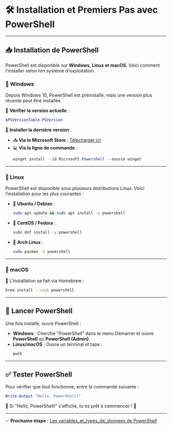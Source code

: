 # 🛠️ Installation et Premiers Pas avec PowerShell

---

## 📥 Installation de PowerShell
PowerShell est disponible sur **Windows, Linux et macOS**. Voici comment l'installer selon ton système d'exploitation.

### 🔹 Windows
Depuis Windows 10, PowerShell est préinstallé, mais une version plus récente peut être installée.

📝 **Vérifier la version actuelle** :
```powershell
$PSVersionTable.PSVersion
```

📌 **Installer la dernière version** :
- 📥 **Via le Microsoft Store** : [Télécharger ici](https://aka.ms/powershell)
- 💻 **Via la ligne de commande** :
  ```powershell
  winget install --id Microsoft.Powershell --source winget
  ```

---

### 🔹 Linux
PowerShell est disponible sous plusieurs distributions Linux. Voici l’installation pour les plus courantes :

- 🐧 **Ubuntu / Debian** :
  ```bash
  sudo apt update && sudo apt install -y powershell
  ```
- 🔵 **CentOS / Fedora** :
  ```bash
  sudo dnf install -y powershell
  ```
- 🎯 **Arch Linux** :
  ```bash
  sudo pacman -S powershell
  ```

---

### 🔹 macOS
🍏 L'installation se fait via Homebrew :
```bash
brew install --cask powershell
```

---

## 🚀 Lancer PowerShell
Une fois installé, ouvre PowerShell :

- **Windows** : Cherche "PowerShell" dans le menu Démarrer et ouvre **PowerShell** ou **PowerShell (Admin)**.
- **Linux/macOS** : Ouvre un terminal et tape :
  ```bash
  pwsh
  ```

---

## ✅ Tester PowerShell
Pour vérifier que tout fonctionne, entre la commande suivante :
```powershell
Write-Output "Hello, PowerShell!"
```

📢 Si "Hello, PowerShell!" s'affiche, tu es prêt à commencer ! 🎉

---

✅ **Prochaine étape :** [Les variables_et_types_de_donnees de PowerShell](03_Variables_et_Types_de_Donnees.md)

